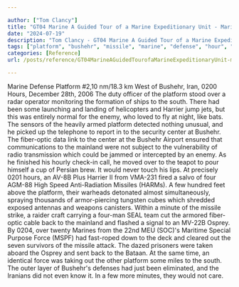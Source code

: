 ```yaml
---

author: ["Tom Clancy"]
title: "GT04 Marine A Guided Tour of a Marine Expeditionary Unit - Marine_split_178.html"
date: "2024-07-19"
description: "Tom Clancy - GT04 Marine A Guided Tour of a Marine Expeditionary Unit"
tags: ["platform", "bushehr", "missile", "marine", "defense", "hour", "south", "harrier", "enemy", "center", "mainland", "would", "minute", "back", "osprey", "force", "km", "west", "iran", "december", "duty", "officer", "stood", "radar", "operator"]
categories: [Reference]
url: /posts/reference/GT04MarineAGuidedTourofaMarineExpeditionaryUnit-marinesplit178html

---
```



Marine
Defense Platform #2,10 nm/18.3 km West of Bushehr, Iran, 0200 Hours, December 28th, 2006
The duty officer of the platform stood over a radar operator monitoring the formation of ships to the south. There had been some launching and landing of helicopters and Harrier jump jets, but this was entirely normal for the enemy, who loved to fly at night, like bats. The sensors of the heavily armed platform detected nothing unusual, and he picked up the telephone to report in to the security center at Bushehr. The fiber-optic data link to the center at the Bushehr Airport ensured that communications to the mainland were not subject to the vulnerability of radio transmission which could be jammed or intercepted by an enemy. As he finished his hourly check-in call, he moved over to the teapot to pour himself a cup of Persian brew. It would never touch his lips.
At precisely 0201 hours, an AV-8B Plus Harrier II from VMA-231 fired a salvo of four AGM-88 High Speed Anti-Radiation Missiles (HARMs). A few hundred feet above the platform, their warheads detonated almost simultaneously, spraying thousands of armor-piercing tungsten cubes which shredded exposed antennas and weapons canisters. Within a minute of the missile strike, a raider craft carrying a four-man SEAL team cut the armored fiber-optic cable back to the mainland and flashed a signal to an MV-22B Osprey. By 0204, over twenty Marines from the 22nd MEU (SOC)'s Maritime Special Purpose Force (MSPF) had fast-roped down to the deck and cleared out the seven survivors of the missile attack. The dazed prisoners were taken aboard the Osprey and sent back to the Bataan. At the same time, an identical force was taking out the other platform some miles to the south. The outer layer of Bushehr's defenses had just been eliminated, and the Iranians did not even know it. In a few more minutes, they would not care.
